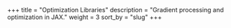 +++
title = "Optimization Libraries"
description = "Gradient processing and optimization in JAX."
weight = 3
sort_by = "slug"
+++